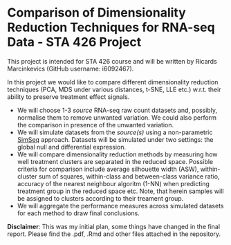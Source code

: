 # Comparison of Dimensionality Reduction Techniques for RNA-seq Data - STA 426 Project

This project is intended for STA 426 course and will be written by Ricards Marcinkevics (GitHub username: i6092467).

In this project we would like to compare different dimensionality reduction techniques (PCA, MDS under various distances, t-SNE, LLE etc.) w.r.t. their ability to preserve treatment effect signals. 
* We will choose 1-3 *source* RNA-seq raw count datasets and, possibly, normalise them to remove unwanted variation. We could also perform the comparison in presence of the unwanted variation.
* We will simulate datasets from the *source(s)* using a non-parametric [SimSeq][1] approach. Datasets will be simulated under two settings: the global null and differential expression.
* We will compare dimensionality reduction methods by measuring how well treatment clusters are separated in the reduced space. Possible criteria for comparison include average silhouette width (ASW), within-cluster sum of squares, within-class and between-class variance ratio, accuracy of the nearest neighbour algoritm (1-NN) when predicting treatment group in the reduced space etc. Note, that herein samples will be assigned to clusters according to their treament group.
* We will aggregate the performance measures across simulated datasets for each method to draw final conclusions.

**Disclaimer**: This was my initial plan, some things have changed in the final report. Please find the .pdf, .Rmd and other files attached in the repository.

[1]: https://www.ncbi.nlm.nih.gov/pmc/articles/PMC4481850/ "SimSeq: a nonparametric approach to simulation of RNA-sequence datasets"
